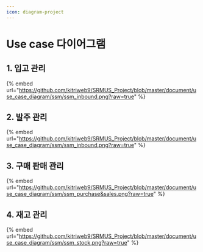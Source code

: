 ```yaml
---
icon: diagram-project
---
```


# Use case 다이어그램

## 1. 입고 관리 <a href="#inbound" id="inbound"></a>

{% embed url="https://github.com/kitriweb9/SRMUS_Project/blob/master/document/use_case_diagram/ssm/ssm_inbound.png?raw=true" %}

## 2. 발주 관리 <a href="#order" id="order"></a>

{% embed url="https://github.com/kitriweb9/SRMUS_Project/blob/master/document/use_case_diagram/ssm/ssm_inbound.png?raw=true" %}

## 3. 구매 판매 관리 <a href="#purchase-and-sale" id="purchase-and-sale"></a>

{% embed url="https://github.com/kitriweb9/SRMUS_Project/blob/master/document/use_case_diagram/ssm/ssm_purchase&sales.png?raw=true" %}

## 4. 재고 관리 <a href="#stock" id="stock"></a>

{% embed url="https://github.com/kitriweb9/SRMUS_Project/blob/master/document/use_case_diagram/ssm/ssm_stock.png?raw=true" %}
